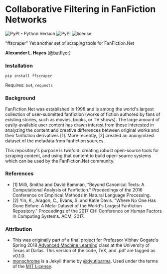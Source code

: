 # Collaborative Filtering in FanFiction Networks

![PyPI - Python Version](https://img.shields.io/pypi/pyversions/ffscraper.svg?style=flat-square) ![PyPI](https://img.shields.io/pypi/v/ffscraper.svg?style=flat-square) ![license](https://img.shields.io/github/license/batflyer/FanFiction-Collaborative-Filtering.svg?style=flat-square)

"ffscraper" Yet another set of scraping tools for FanFiction.Net

**Alexander L. Hayes** ([@batflyer](https://github.com/batflyer))

### Installation

`pip install ffscraper`

Requires: `bs4`, `requests`

### Background

FanFiction.Net was established in 1998 and is among the world's largest collection of user-submitted fanfiction (works of fiction authored by fans of existing stories, such as movies, books, or TV shows). The large amount of easily-available user content has drawn interest from those interested in analyzing the content and creative differences between original works and their fanfiction derivatives [1]. More recently, [2] created an anonymized dataset of the metadata from fanfiction sources.

This repository's purpose is twofold: creating robust open-source tools for scraping content, and using that content to build open-source systems which can be used by the FanFiction.Net community.

### References

* [1] Milli, Smitha and David Bamman, "Beyond Canonical Texts: A Computational Analysis of Fanfiction." Proceedings of the 2016 Conference on Empirical Methods in Natural Language Processing.
* [2] Yin, K., Aragon, C., Evans, S. and Katie Davis. "Where No One Has Gone Before: A Meta-Dataset of the World's Largest Fanfiction Repository." Proceedings of the 2017 CHI Conference on Human Factors in Computing Systems. ACM, 2017.

### Attribution

* This was originally part of a final project for Professor Vibhav Gogate's Spring 2018 [Advanced Machine Learning](http://www.hlt.utdallas.edu/~vgogate/ml/2018s/index.html) class at the University of Texas at Dallas. This version of the code, TeX, and .pdf are tagged as v0.1.0.
* [monochrome](https://github.com/dyutibarma/monochrome) is a Jekyll theme by [@dyutibarma](https://github.com/dyutibarma/). Used under the terms of the [MIT License](https://github.com/dyutibarma/monochrome/blob/master/license.md).
